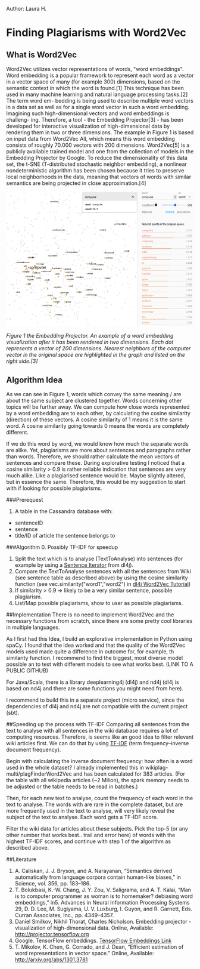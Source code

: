 Author: Laura H.
# Finding Plagiarisms with Word2Vec 

## What is Word2Vec
Word2Vec utilizes vector representations of words, "word embeddings".
Word embedding is a popular framework to represent each word as a vector in
a vector space of many (for example 300) dimensions, based on the semantic
context in which the word is found.[1] This technique has been used in many
machine learning and natural language processing tasks.[2] The term word em-
bedding is being used to describe multiple word vectors in a data set as well as
for a single word vector in such a word embedding.
Imagining such high-dimensional vectors and word embeddings is challeng-
ing. Therefore, a tool - the Embedding Projector[3] - has been developed for
interactive visualization of high-dimensional data by rendering them in two or
three dimensions. The example in Figure 1 is based on input data from Word2Vec
All, which means this word embedding consists of roughly 70.000 vectors with
200 dimensions. Word2Vec[5] is a publicly available trained model and one from
the collection of models in the Embedding Projector by Google. To reduce the
dimensionality of this data set, the t-SNE (T-distributed stochastic neighbor
embedding), a nonlinear nondeterministic algorithm has been chosen because it 
tries to preserve local neighborhoods in the data, meaning that vectors of words
with similar semantics are being projected in close approximation.[4]

![Figure 1 the Embedding Projector ](./images/embeddingprojector.png)

*Figure 1 the Embedding Projector. 
An example of a word embedding visualization after it has been rendered in
two dimensions. Each dot represents a vector of 200 dimensions. Nearest neighbors of
the computer vector in the original space are highlighted in the graph and listed on
the right side.[3]*

## Algorithm Idea
As we can see in Figure 1, words which convey the same meaning / are about the same
subject are clustered together. Words concerning other topics will be further away. 
We can compute how close words represented by a word embedding are to each other, 
by calculating the cosine similarity (direction) of these vectors. 
A cosine similarity of 1 means it is the same word.
A cosine similarity going towards 0 means the words are completely different.

If we do this word by word, we would know how much the separate words are alike.
Yet, plagiarisms are more about sentences and paragraphs rather than words.
Therefore, we should rather calculate the mean vectors of sentences and compare these.
During explorative testing I noticed that a cosine similarity > 0.9 is rather reliable 
indication that sentences are very much alike. Like a plagiarised sentence would be. 
Maybe slightly altered, but in essence the same. 
Therefore, this would be my suggestion to start with if looking for possible plagiarisms.

###Prerequest
1. A table in the Cassandra database with:
* sentenceID
* sentence
* title/ID of article the sentence belongs to

###Algorithm
0. Possibly TF-IDF for speedup
1. Split the text which is to analyse (TextToAnalyse) into sentences 
(for example by using a [Sentence Iterator](https://deeplearning4j.org/sentenceiterator) 
from dl4j).
2. Compare the TextToAnalyse sentences with all the sentences from Wiki (see sentence table as described above)
by using the cosine similarity function 
(see vec.similarity("word1","word2") in [dl4j Word2Vec Tutorial](https://deeplearning4j.org/word2vec.html))
3. If similarity > 0.9 => likely to be a very similar sentence, possible plagiarism.
4. List/Map possible plagiarisms, show to user as possible plagiarisms.

##Implementation
There is no need to implement Word2Vec and the necessary functions from scratch, since 
there are some pretty cool libraries in multiple languages.

As I first had this Idea, I build an explorative implementation in Python using spaCy.
I found that the idea worked and that the quality of the Word2Vec models used made quite 
a difference in outcome for, for example, th similarity function. 
I recommend to find the biggest, most diverse model possible an to test with different 
models to see what works best.
(LINK TO A PUBLIC GITHUB)

For Java/Scala, there is a library deeplearning4j (dl4j) and nd4j 
(dl4j is based on nd4j and there are some functions you might need from here).

I recommend to build this in a separate project (micro service), 
since the dependencies of dl4j and nd4j are not compatible with the current project (sbt). 

##Speeding up the process with TF-IDF
Comparing all sentences from the text to analyse with all sentences in the wiki database requires 
a lot of computing resources. 
Therefore, is seems like an good idea to filter relevant wiki articles first.
We can do that by using [TF-IDF](https://en.wikipedia.org/wiki/Tf%E2%80%93idf) 
(term frequency–inverse document frequency).

Begin with calculating the inverse document frequency: how often is a word used in the whole dataset?
I already implemented this in wikiplag-multi/plagFinderWord2Vec and has been calculated for 383 articles.
(For the table with all wikipedia articles (~2 Milion), the spark memory needs to be adjusted or the table 
needs to be read in batches.)

Then, for each new text to analyse, count the frequency of each word in the text to analyse.
The words with are rare in the complete dataset, but are more frequently used in the text to analyse, 
will very likely reveal the subject of the text to analyse. Each word gets a TF-IDF score.

Filter the wiki data for articles about these subjects. 
Pick the top-5 (or any other number that works best.. trail and error here) 
of words with the highest TF-IDF scores, 
and continue with step 1 of the algorithm as described above.

##Literature
  
1. A. Caliskan, J. J. Bryson, and A. Narayanan, “Semantics derived automatically
    from language corpora contain human-like biases,” in Science, vol. 356, pp. 183–186.
2. T. Bolukbasi, K.-W. Chang, J. Y. Zou, V. Saligrama, and A. T. Kalai, “Man is to
    computer programmer as woman is to homemaker? debiasing word embeddings,” in5.
    Advances in Neural Information Processing Systems 29, D. D. Lee, M. Sugiyama,
    U. V. Luxburg, I. Guyon, and R. Garnett, Eds. Curran Associates, Inc., pp.
    4349–4357.
3. Daniel Smilkov, Nikhil Thorat, Charles Nicholson. Embedding projector -
   visualization of high-dimensional data. Online, Available: http://projector.tensorflow.org
4. Google. TensorFlow embeddings. [TensorFlow Embeddings Link](https://www.tensorflow.org/guide/embedding)   
5. T. Mikolov, K. Chen, G. Corrado, and J. Dean, “Efficient estimation of word
    representations in vector space.” Online, Available: http://arxiv.org/abs/1301.3781